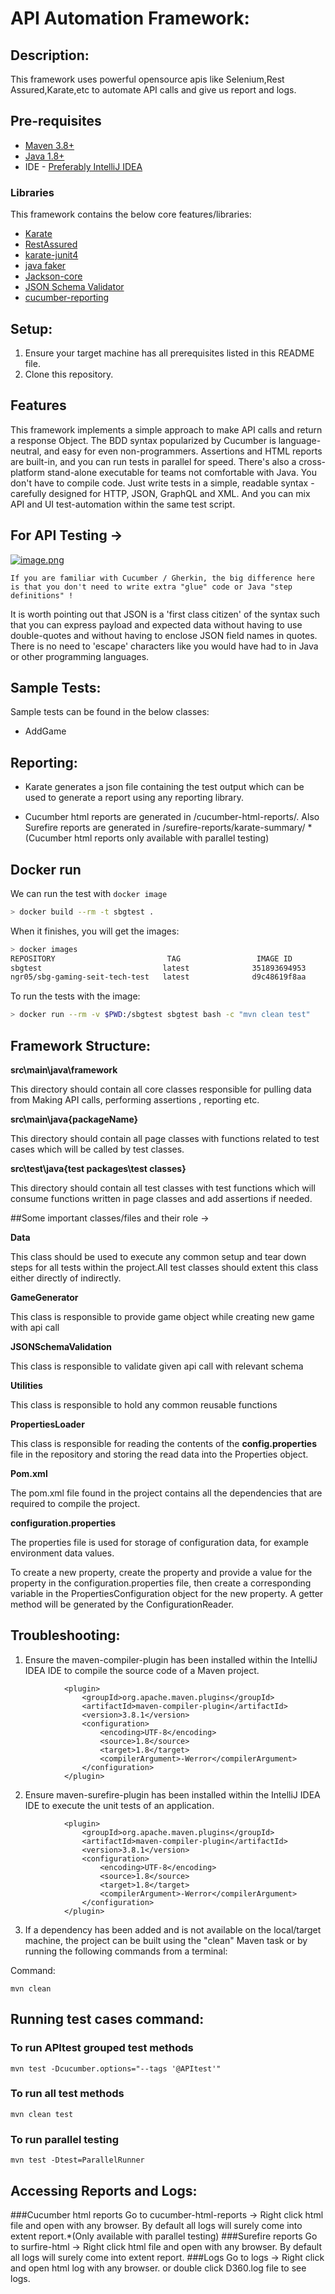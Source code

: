 # API Automation Framework:

## Description:

This framework uses powerful opensource apis like Selenium,Rest Assured,Karate,etc to automate API calls and give us report and logs.

## Pre-requisites

* [Maven 3.8+](https://maven.apache.org/download.cgi)
* [Java 1.8+](https://www.oracle.com/java/technologies/javase-jdk15-downloads.html)
* IDE - [Preferably IntelliJ IDEA](https://www.jetbrains.com/idea/download/#section=mac)


### Libraries

This framework contains the below core features/libraries:

* [Karate](https://github.com/karatelabs/karate)
* [RestAssured](https://rest-assured.io/)
* [karate-junit4](https://github.com/karatelabs/karate/tree/master/karate-junit4)
* [java faker](https://github.com/DiUS/java-faker)
* [Jackson-core](https://github.com/FasterXML/jackson-core)
* [JSON Schema Validator](	https://github.com/box-metadata/json-schema-validator)
* [cucumber-reporting](https://github.com/damianszczepanik/cucumber-reporting)

## Setup:
1. Ensure your target machine has all prerequisites listed in this README file.
2. Clone this repository.


## Features

This framework implements a simple approach to make API calls and return a response Object.
The BDD syntax popularized by Cucumber is language-neutral, and easy for even non-programmers. 
Assertions and HTML reports are built-in, and you can run tests in parallel for speed.
There's also a cross-platform stand-alone executable for teams not comfortable with Java. 
You don't have to compile code. Just write tests in a simple, readable syntax - carefully designed for HTTP, JSON, GraphQL and XML. 
And you can mix API and UI test-automation within the same test script.



## For API Testing ->

[![image.png](https://github.com/karatelabs/karate/raw/master/karate-demo/src/test/resources/karate-hello-world.jpg)](https://github.com/karatelabs/karate/raw/master/karate-demo/src/test/resources/karate-hello-world.jpg)
```
If you are familiar with Cucumber / Gherkin, the big difference here is that you don't need to write extra "glue" code or Java "step definitions" !
```
It is worth pointing out that JSON is a 'first class citizen' of the syntax such that you can express payload and expected data without having to use double-quotes and without having to enclose JSON field names in quotes. There is no need to 'escape' characters like you would have had to in Java or other programming languages.


### 



## Sample Tests:

Sample tests can be found in the below classes:

* AddGame


## Reporting:

* Karate generates a json file containing the test output which can be used to generate a report using any reporting library. 

* Cucumber html reports are generated in /cucumber-html-reports/. 
  Also Surefire reports are generated in /surefire-reports/karate-summary/
  *(Cucumber html reports only available with parallel testing)
## Docker run
We can run the test with `docker image` 

```bash
> docker build --rm -t sbgtest .
```

When it finishes, you will get the images:
```bash
> docker images
REPOSITORY                         TAG                 IMAGE ID            CREATED             
sbgtest                           latest              351893694953        About an hour ago    
ngr05/sbg-gaming-seit-tech-test   latest              d9c48619f8aa        15 months ago        
```

To run the tests with the image:
```bash
> docker run --rm -v $PWD:/sbgtest sbgtest bash -c "mvn clean test"
```

## Framework Structure:

**src\main\java\framework**

This directory should contain all core classes responsible for pulling data from Making API calls, performing assertions , reporting etc.

**src\main\java\{packageName}**

This directory should contain all page classes with functions related to test cases which will be called by test classes.

**src\test\java\{test packages\test classes}**

This directory should contain all test classes with test functions which will consume functions written in page classes and add assertions if needed.

##Some important classes/files and their role ->

**Data**

This class should be used to execute any common setup and tear down steps for all tests within the project.All test classes should extent this class either directly of indirectly.

**GameGenerator**

This class is responsible to provide game object while creating new game with api call

**JSONSchemaValidation**

This class is responsible to validate given api call with relevant schema 

**Utilities**

This class is responsible to hold any common reusable functions 

**PropertiesLoader**

This class is responsible for reading the contents of the **config.properties** file in the repository and storing the read data into the Properties object.

**Pom.xml**

The pom.xml file found in the project contains all the dependencies that are required to compile the project. 



**configuration.properties**

The properties file is used for storage of configuration data, for example environment data values.

To create a new property, create the property and provide a value for the property in the configuration.properties file, then create a corresponding variable in the PropertiesConfiguration object for the new property. A getter method will be generated by the ConfigurationReader.


## Troubleshooting:

1. Ensure the maven-compiler-plugin has been installed within the IntelliJ IDEA IDE to compile the source code of a Maven project.
```
            <plugin>
                <groupId>org.apache.maven.plugins</groupId>
                <artifactId>maven-compiler-plugin</artifactId>
                <version>3.8.1</version>
                <configuration>
                    <encoding>UTF-8</encoding>
                    <source>1.8</source>
                    <target>1.8</target>
                    <compilerArgument>-Werror</compilerArgument>
                </configuration>
            </plugin>
   ```
2. Ensure maven-surefire-plugin has been installed within the IntelliJ IDEA IDE to execute the unit tests of an application.
```
            <plugin>
                <groupId>org.apache.maven.plugins</groupId>
                <artifactId>maven-compiler-plugin</artifactId>
                <version>3.8.1</version>
                <configuration>
                    <encoding>UTF-8</encoding>
                    <source>1.8</source>
                    <target>1.8</target>
                    <compilerArgument>-Werror</compilerArgument>
                </configuration>
            </plugin>
```
3. If a dependency has been added and is not available on the local/target machine, the project can be built using the "clean" Maven task or by running the following commands from a terminal:

Command:
```
mvn clean
```

## Running test cases command:

### To run APItest grouped test methods
```
mvn test -Dcucumber.options="--tags '@APItest'"
```
### To run all test methods
```
mvn clean test
```
### To run parallel testing
```
mvn test -Dtest=ParallelRunner
```

## Accessing Reports and Logs:
###Cucumber html reports
Go to cucumber-html-reports -> Right click html file and open with any browser. By default all logs will surely come into extent report.*(Only available with parallel testing)
###Surefire reports
Go to surfire-html -> Right click html file and open with any browser. By default all logs will surely come into extent report.
###Logs
Go to logs -> Right click and open html log with any browser. or double click D360.log file to see logs.

